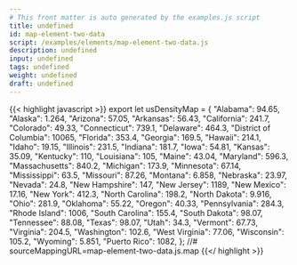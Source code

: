 ```yaml
---
# This front matter is auto generated by the examples.js script
title: undefined
id: map-element-two-data
script: /examples/elements/map-element-two-data.js
description: undefined
input: undefined
tags: undefined
weight: undefined
draft: undefined
---
```


{{< highlight javascript >}}
export let usDensityMap = { "Alabama": 94.65,
    "Alaska": 1.264,
    "Arizona": 57.05,
    "Arkansas": 56.43,
    "California": 241.7,
    "Colorado": 49.33,
    "Connecticut": 739.1,
    "Delaware": 464.3,
    "District of Columbia": 10065,
    "Florida": 353.4,
    "Georgia": 169.5,
    "Hawaii": 214.1,
    "Idaho": 19.15,
    "Illinois": 231.5,
    "Indiana": 181.7,
    "Iowa": 54.81,
    "Kansas": 35.09,
    "Kentucky": 110,
    "Louisiana": 105,
    "Maine": 43.04,
    "Maryland": 596.3,
    "Massachusetts": 840.2,
    "Michigan": 173.9,
    "Minnesota": 67.14,
    "Mississippi": 63.5,
    "Missouri": 87.26,
    "Montana": 6.858,
    "Nebraska": 23.97,
    "Nevada": 24.8,
    "New Hampshire": 147,
    "New Jersey": 1189,
    "New Mexico": 17.16,
    "New York": 412.3,
    "North Carolina": 198.2,
    "North Dakota": 9.916,
    "Ohio": 281.9,
    "Oklahoma": 55.22,
    "Oregon": 40.33,
    "Pennsylvania": 284.3,
    "Rhode Island": 1006,
    "South Carolina": 155.4,
    "South Dakota": 98.07,
    "Tennessee": 88.08,
    "Texas": 98.07,
    "Utah": 34.3,
    "Vermont": 67.73,
    "Virginia": 204.5,
    "Washington": 102.6,
    "West Virginia": 77.06,
    "Wisconsin": 105.2,
    "Wyoming": 5.851,
    "Puerto Rico": 1082,
};
//# sourceMappingURL=map-element-two-data.js.map
{{</ highlight >}}

